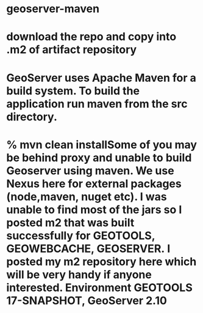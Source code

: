 # geoserver-maven
# download the repo and copy into .m2 of artifact repository
# GeoServer uses Apache Maven for a build system. To build the application run maven from the src directory.
# % mvn clean installSome of you may be behind proxy and unable to build Geoserver using maven. We use Nexus here for external packages (node,maven, nuget etc). I was unable to find most of the jars so I posted m2 that was built successfully for GEOTOOLS, GEOWEBCACHE, GEOSERVER. I posted my m2 repository here which will be very handy if anyone interested. Environment GEOTOOLS 17-SNAPSHOT, GeoServer 2.10 
